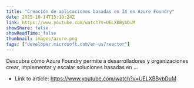 ```yaml
---
title: "Creación de aplicaciones basadas en IA en Azure Foundry"
date: 2025-10-14T15:10:24Z
link: https://www.youtube.com/watch?v=UELXBBybDuM
showShare: false
showReadTime: false
thumbnail: images/azure.png
tags: ["developer.microsoft.com/en-us/reactor"]
---
```

Descubra cómo Azure Foundry permite a desarrolladores y organizaciones crear, implementar y escalar soluciones basadas en ...

- Link to article: https://www.youtube.com/watch?v=UELXBBybDuM